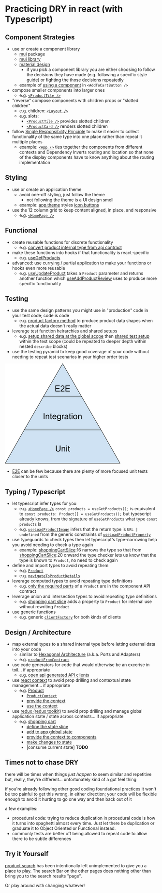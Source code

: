 # Practicing DRY in react (with Typescript)

## Component Strategies

- use or create a component library
   - [mui](./package.json#L21) package
   - [mui library](https://mui.com/material-ui/getting-started/)
   - [material design](https://m2.material.io/)
      - if you pick a component library you are either choosing to follow the decisions they have made (e.g. following a specific style guide) or fighting the those decisions repeatedly
   - example of [using a component](./src/ShoppingCart/AddToCartButton.tsx#L17) in `<AddToCartButton />`
- compose smaller components into larger ones
   - e.g. [`<ProductTile />`](./src/HomePage/ProductTile.tsx)
- "reverse" compose components with children props or "slotted children"
  - e.g. children: [`<Layout />`](./src/Layout.tsx#L10)
  - e.g. slots:
     - [`<ProductTile />`](./src/HomePage/ProductTile.tsx#L15) provides slotted children
     - [`<ProductCard />`](./src/Product/ProductCard.tsx#L22) renders slotted children
- follow [Single Responsibility Principle](https://en.wikipedia.org/wiki/Single-responsibility_principle) to make it easier to collect functionality of the same type into one place rather than repeat it multiple places
  - example: [`<App />`](./src/App.tsx#L30) ties together the components from different contexts and Dependency Inverts routing and location so that none of the display components have to know anything about the routing implementation

## Styling

- use or create an application theme
   - avoid one-off styling, just follow the theme
      - not following the theme is a UI design smell
   - example: [app theme](./src/app.theme.ts) styles [icon buttons](./src/ShoppingCart/AddToCartButton.tsx)
- use the 12 column grid to keep content aligned, in place, and responsive
   - e.g. [`<HomePage />`](./src/HomePage/HomePage.tsx#L14)

## Functional

- create reusable functions for discrete functionality
   - e.g. [convert product internal type from api contract](./src/Entities/productFromContract.ts)
- make these functions into hooks if that functionality is react-specific
   - e.g. [useGetProducts](./src/Entities/useGetProducts.ts)
- advanced: use currying / partial application to make your functions or hooks even more reusable
   - e.g. [useUpdateProduct](./src/Entities/useUpdateProduct.ts) takes a `Product` parameter and returns another function which [useAddProductReview](./src/Entities/useAddProductReview.ts) uses to produce more specific functionality

## Testing

- use the same design patterns you might use in "production" code in your test code; code is code
   - e.g. [product factory method](./src/test/productFactory.ts) to produce product data shapes when the actual data doesn't really matter
- leverage test function heirarchies and shared setups
   - e.g. [setup shared data at the global scope](./src/Entities/productFromContract.test.ts#L9) then [shared test setup](./src/Entities/productFromContract.test.ts#L15) within the test scope (could be repeated to deeper depth within nested `describe` blocks)
- use the testing pyramid to keep good coverage of your code without needing to repeat test scenarios in your higher order tests

![test pyramid](test_pyramid.png)
   - [E2E](../DryDryDessert.EndToEndTest/src/app.spec.ts) can be few because there are plenty of more focused unit tests closer to the units

## Typing / Typescript

- let typescript infer types for you
   - e.g. [`<HomePage />`](./src/HomePage/HomePage.tsx#L11) `const products = useGetProducts();` is equivalent to `const products: Product[] = useGetProducts();` but typescript already knows, from the signature of `useGetProducts` what type `const products` is
   - e.g. [`useLoadProductImage`](./src/Entities/useLoadProductProperty.ts#L17) infers that the return type is `URL | undefined` from the generic constraints of [`useLoadProductProperty`](./src/Entities/useLoadProductProperty.ts#L4)
- use typeguards to check types then let typescript's type-narrowing help you avoid needing to check a type again
   - example: [shoppingCartSlice](./src/ShoppingCart/shoppingCart.slice.ts#L16):16 narrows the type so that from [shoppingCartSlice](./src/ShoppingCart/shoppingCart.slice.ts#L20):20 onward the type checker lets us know that the type is known to `Product`, no need to check again
- define and import types to avoid repeating them
   - e.g. [`Product`](./src/Entities/Product.ts)
   - e.g. [`navigateToProductDetails`](./src/App.tsx#L12)
- leverage computed types to avoid repeating type definitions
   - e.g. [only the required parts](./src/HomePage/ProductTile.tsx#L7) of a `Product` are in the component API contract
- leverage union and intersection types to avoid repeating type definitions
   - e.g. [shopping cart slice](./src/ShoppingCart/shoppingCart.slice.ts#L7) adds a property to `Product` for internal use without rewriting `Product`
- use generic functions
   - e.g. generic [`clientFactory`](./src/clients/index.ts#L4) for both kinds of clients

## Design / Architecture

- map external types to a shared internal type before letting external data into your code
   - similar to [Hexagonal Architecture](https://en.wikipedia.org/wiki/Hexagonal_architecture_(software)) (a.k.a. Ports and Adapters)
   - e.g. [`productFromContract`](./src/Entities/productFromContract.ts)
- use code generators for code that would otherwise be an excerise in toil... if appropriate
   - e.g. [open api generated API clients](./src/clients/index.ts)
- use [react context](https://react.dev/learn/scaling-up-with-reducer-and-context) to avoid prop drilling and contextual state management... if appropriate
   - e.g. [Product](./src/Product/)
      - [`ProductContext`](./src/Product/ProductContext.ts)
      - [provide the context](./src/Product/ProductDetails.tsx)
      - [use the context](./src/Product/ProductTile.tsx#L30)
- use [redux (redux toolkit)](https://redux-toolkit.js.org/) to avoid prop drilling and manage global application state / state across contexts... if appropriate
   - e.g. [shopping cart](./src/ShoppingCart/)
      - [define the state slice](./src/ShoppingCart/shoppingCart.slice.ts#L38)
      - [add to app global state](./src/app.store.ts#L6)
      - [provide the context to components](./src/App.tsx#L54)
      - [make changes to state](./src/ShoppingCart/AddToCartButton.tsx)
      - [consume current state] **TODO**

## Times **not** to chase DRY

there will be times when things *just happen* to seem similar and repetitive but, really, they're different... unfortunately kind of a gut feel thing

if you're already following other good coding foundational practices it won't be too painful to get this wrong, in either direction; your code will be flexible enough to avoid it hurting to go one way and then back out of it

a few examples:
- procedural code: trying to reduce duplication in procedural code is how it turns into spaghetti almost every time.  Just let there be duplication or graduate it to Object Oriented or Functional instead.
- commonly tests are better off being allowed to repeat code to allow there to be subtle differences

## Try it Yourself

[product search](./src/ProductSearch/ProductSearch.tsx) has been intentionally left unimplemented to give you a place to play.  The search Bar on the other pages does nothing other than bring you to the search results "page".

Or play around with changing whatever!